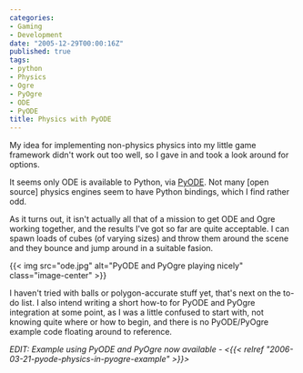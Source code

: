 ```yaml
---
categories:
- Gaming
- Development
date: "2005-12-29T00:00:16Z"
published: true
tags:
- python
- Physics
- Ogre
- PyOgre
- ODE
- PyODE
title: Physics with PyODE
---
```


My idea for implementing non-physics physics into my little game
framework didn't work out too well, so I gave in and took a look around
for options.

It seems only ODE is available to Python, via
[PyODE](http://pyode.sf.net/). Not many [open source] physics engines
seem to have Python bindings, which I find rather odd.

As it turns out, it isn't actually all that of a mission to get ODE and
Ogre working together, and the results I've got so far are quite
acceptable. I can spawn loads of cubes (of varying sizes) and throw them
around the scene and they bounce and jump around in a suitable fasion.

{{< img src="ode.jpg" alt="PyODE and PyOgre playing nicely" class="image-center" >}}

I haven't tried with balls or polygon-accurate stuff yet, that's next on
the to-do list. I also intend writing a short how-to for PyODE and
PyOgre integration at some point, as I was a little confused to start
with, not knowing quite where or how to begin, and there is no
PyODE/PyOgre example code floating around to reference.

*EDIT: Example using PyODE and PyOgre now available -
<{{< relref "2006-03-21-pyode-physics-in-pyogre-example" >}}>*
